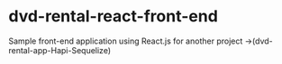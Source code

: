 # dvd-rental-react-front-end
Sample front-end application using React.js for another project ->(dvd-rental-app-Hapi-Sequelize)
